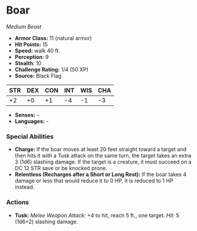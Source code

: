 # Boar

*Medium* *Beast*

- **Armor Class:** 11 (natural armor)
- **Hit Points:** 15 
- **Speed:** walk 40 ft.
- **Perception**: 9
- **Stealth**: 10
- **Challenge Rating:** 1/4 (50 XP)
- **Source:** Black Flag

| STR | DEX | CON | INT | WIS | CHA |
| --- | --- | --- | --- | --- | --- |
| +2 | +0 | +1 | -4 | -1 | -3 |

- **Senses:** -
- **Languages:** -

### Special Abilities

- **Charge:** If the boar moves at least 20 feet straight toward a target and then hits it with a Tusk attack on the same turn, the target takes an extra 3 (1d6) slashing damage. If the target is a creature, it must succeed on a DC 12 STR save or be knocked prone.
- **Relentless (Recharges after a Short or Long Rest):** If the boar takes 4 damage or less that would reduce it to 0 HP, it is reduced to 1 HP instead.

### Actions

- **Tusk:** _Melee Weapon Attack:_ +4 to hit, reach 5 ft., one target. _Hit:_ 5 (1d6+2) slashing damage.
